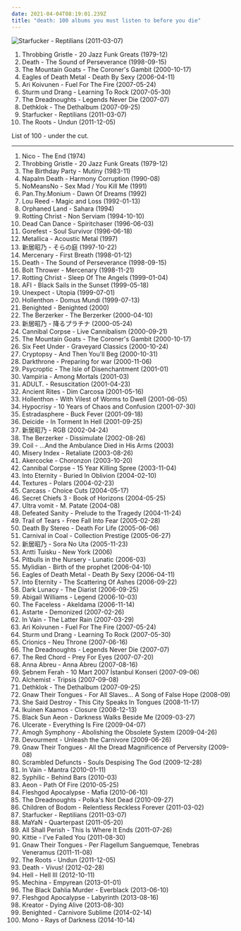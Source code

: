 ```yaml
---
date: 2021-04-04T08:19:01.239Z
title: "death: 100 albums you must listen to before you die"
---
```

![Starfucker - Reptilians (2011-03-07)](https://img.discogs.com/Fuj38Pi-t1r4jE78ZjsWOf5oY1U=/fit-in/438x438/filters:strip_icc():format(jpeg):mode_rgb():quality(90)/discogs-images/R-2758889-1299748746.jpeg.jpg "Starfucker - Reptilians (2011-03-07)")
<ol class="albums">
<li data-cover="https://via.placeholder.com/450" data-tags="industrial" role="button">Throbbing Gristle - 20 Jazz Funk Greats (1979-12)</li>
<li data-cover="https://img.discogs.com/AbOZtsdj39rFsDoZ3eEiWLrGh0Y=/fit-in/600x601/filters:strip_icc():format(jpeg):mode_rgb():quality(90)/discogs-images/R-10844672-1508180070-4387.jpeg.jpg" data-tags="death metal, progressive death metal" role="button">Death - The Sound of Perseverance (1998-09-15)</li>
<li data-cover="http://coverartarchive.org/release/e022d75b-efad-4e5d-a192-970888da9532/7927188368-500.jpg" data-tags="indie, folk, acoustic" role="button">The Mountain Goats - The Coroner's Gambit (2000-10-17)</li>
<li data-cover="https://img.discogs.com/Cr51MwOudaSojupQ5v1KBoHYtFE=/fit-in/600x450/filters:strip_icc():format(jpeg):mode_rgb():quality(90)/discogs-images/R-1655801-1448876667-9552.jpeg.jpg" data-tags="alternative rock, stoner rock, rock, garage rock" role="button">Eagles of Death Metal - Death By Sexy (2006-04-11)</li>
<li data-cover="http://coverartarchive.org/release/4bc3ef86-36dd-4546-96ff-c644156b7b67/5384639454-500.jpg" data-tags="finnish, power metal, tokio hotel" role="button">Ari Koivunen - Fuel For The Fire (2007-05-24)</li>
<li data-cover="https://img.discogs.com/xtw-OU2rHnQDBLOicHEMH4kRFNE=/fit-in/456x400/filters:strip_icc():format(jpeg):mode_rgb():quality(90)/discogs-images/R-2479045-1321193620.jpeg.jpg" data-tags="soundtrack, noise, pop, rock, 60s, 70s, 80s, dead, brutal, grindcore, emo, rap, experimental, noise rock, underground rap, lo-fi, world, techno, 90s, death, nigeria, composer, dirty south, screamo, political, comedy, chainsaw, finnish, cyberpunk, stoner, breakcore, garage, kids, male vocalists, dark ambient, 50s, 40s, videogame, j-rock, mexican, underground, propaganda, anarchy, grim, power metal, suicide, crime, chaos, melodic noise, porn, marijuana, penis, goregrind, fuck, gangsta, scat, conspiracy, noisecore, deathcore, symphonic black metal, nsbm, cocaine, childrens music, hell, jesus, violence, death row, aids, disease, sickness, murder, satan, disaster, bacteria, islam, misery, moses, columbia, tragic, illegal, suicidal black metal, depressive, child abuse, homicide, cult, erotic, zombie, desperate, one hit wonder" role="button">Sturm und Drang - Learning To Rock (2007-05-30)</li>
<li data-cover="http://coverartarchive.org/release/215168e7-8c33-4179-8fb0-3d611e0b3ef9/3366854262-500.jpg" data-tags="canadian, death, 2000s, debut album, never, die, studio album, legends never die, the dreadnoughts, k1r7m, golden tee records" role="button">The Dreadnoughts - Legends Never Die (2007-07)</li>
<li data-cover="http://coverartarchive.org/release/3ff4e6a8-52a9-49a5-b264-986a772fdddf/996842836-500.jpg" data-tags="melodic death metal, death metal, blacker than the blackest black times infinity" role="button">Dethklok - The Dethalbum (2007-09-25)</li>
<li data-cover="https://img.discogs.com/Fuj38Pi-t1r4jE78ZjsWOf5oY1U=/fit-in/438x438/filters:strip_icc():format(jpeg):mode_rgb():quality(90)/discogs-images/R-2758889-1299748746.jpeg.jpg" data-tags="indie" role="button">Starfucker - Reptilians (2011-03-07)</li>
<li data-cover="http://coverartarchive.org/release/17105002-a6fd-4f92-9589-aa7f98073638/4785732549-500.jpg" data-tags="hip hop" role="button">The Roots - Undun (2011-12-05)</li>
</ol>
List of 100 - under the cut.
<!-- more -->

_________________

<ol class="albums">
<li data-cover="https://img.discogs.com/rgRyAKI8DUhrlKcUD0KtNUTC5u4=/fit-in/301x300/filters:strip_icc():format(jpeg):mode_rgb():quality(90)/discogs-images/R-2243100-1299316097.jpeg.jpg" data-tags="avant-garde" role="button">
Nico - The End (1974)
</li>
<li data-cover="https://via.placeholder.com/450" data-tags="industrial" role="button">
Throbbing Gristle - 20 Jazz Funk Greats (1979-12)
</li>
<li data-cover="https://img.discogs.com/NmDKgaLUFWKLAi4_pOHsfc7FMok=/fit-in/600x600/filters:strip_icc():format(jpeg):mode_rgb():quality(90)/discogs-images/R-5825542-1403791415-3229.jpeg.jpg" data-tags="instrumental, ambient, experimental, queen, epic, choral, world, post-punk, gothic, spooky, haunting, avant-garde, scary, progressive, freak folk, satanic, neo-classical, halloween, ritual, mindblowing, challenging, crowley" role="button">
The Birthday Party - Mutiny (1983-11)
</li>
<li data-cover="http://coverartarchive.org/release/3e5635ee-e984-454c-82e9-f20e1a0ee362/9658402466-500.jpg" data-tags="death metal" role="button">
Napalm Death - Harmony Corruption (1990-08)
</li>
<li data-cover="http://coverartarchive.org/release/763bcd10-7df4-44c6-8e1f-7c0655993016/16162382442-500.jpg" data-tags="hardcore, canadian, death, punk rock, sex, 1980s, insanity, slash, alternative tentacles, nomeansno, compilation album, the cream, dmtr likes this album, you kill me, sex mad, sex mad - you kill me, k1r7m, pronoun" role="button">
NoMeansNo - Sex Mad / You Kill Me (1991)
</li>
<li data-cover="http://coverartarchive.org/release/1166ee6d-1210-43a4-93c5-8912c702b4ef/19976439853-500.jpg" data-tags="death metal" role="button">
Pan.Thy.Monium - Dawn Of Dreams (1992)
</li>
<li data-cover="http://coverartarchive.org/release/27ed1dbf-af54-4d38-95b5-79d25c208b60/23499836788-500.jpg" data-tags="90s" role="button">
Lou Reed - Magic and Loss (1992-01-13)
</li>
<li data-cover="http://coverartarchive.org/release/bfad3f4f-9b39-46fe-a80e-33a30354a579/4868974701-500.jpg" data-tags="oriental metal" role="button">
Orphaned Land - Sahara (1994)
</li>
<li data-cover="http://coverartarchive.org/release/a892e0b9-743c-305f-818c-0140426f38ff/3171610927-500.jpg" data-tags="black metal" role="button">
Rotting Christ - Non Serviam (1994-10-10)
</li>
<li data-cover="http://coverartarchive.org/release/c399f8d5-43a8-3e1a-98b7-0a6a5bb6ea52/2153622469-500.jpg" data-tags="ambient, atmospheric, world music" role="button">
Dead Can Dance - Spiritchaser (1996-06-03)
</li>
<li data-cover="http://coverartarchive.org/release/760b01ca-cbfa-47da-a76d-12905d89ec82/21704557712-500.jpg" data-tags="death metal, death n roll" role="button">
Gorefest - Soul Survivor (1996-06-18)
</li>
<li data-cover="http://coverartarchive.org/release/082285a8-515e-38ab-b72a-f711a95ff38e/8600844896-500.jpg" data-tags="metallica, heavy metal" role="button">
Metallica - Acoustic Metal (1997)
</li>
<li data-cover="https://via.placeholder.com/450" data-tags="hip hop, 60s, hard, power pop, intro, contemporary folk, quiet storm, contemporary, schlager, idm, singer, germany, singers, energetic, death, surreal, improvisation, jazz funk, drone, space, remix, contralto, breakbeat, insane, oldies, smooth, lady gaga, digitalis, meditation, german, space music, indie folk, super, kids, b-side, jazz rock, female vocalist, powerpop, not indie, modern country, gothic rock, warm, cold, iowa, speedcore, princess, nouvelle scene francaise, guitar hero, ndw, indie disco, musik, klassik, perlen deutschsprachiger popmusik, loneliness, chaotic hardcore, b-sides, remixes, bath, poor, bad girl, naughty, mary, ponies, fucking awesome, rac, loneliness after dusk, friendsofthekingofrummelpop, wonderland, czech, good lyrics, vulgar, praise, utada hikaru, tech, softcore, seiyuu, surrealist, hard trance, vagina, martial industrial, martial, always, violinists" role="button">
新居昭乃 - そらの庭 (1997-10-22)
</li>
<li data-cover="http://coverartarchive.org/release/29d7be2c-fc1f-4f8d-a341-8f541cfe2dbe/9262676171-500.jpg" data-tags="melodic death metal" role="button">
Mercenary - First Breath (1998-01-12)
</li>
<li data-cover="https://img.discogs.com/AbOZtsdj39rFsDoZ3eEiWLrGh0Y=/fit-in/600x601/filters:strip_icc():format(jpeg):mode_rgb():quality(90)/discogs-images/R-10844672-1508180070-4387.jpeg.jpg" data-tags="death metal, progressive death metal" role="button">
Death - The Sound of Perseverance (1998-09-15)
</li>
<li data-cover="http://coverartarchive.org/release/03e57137-2148-47a5-91dc-b1b1712c29a6/15853434772-500.jpg" data-tags="death metal" role="button">
Bolt Thrower - Mercenary (1998-11-21)
</li>
<li data-cover="http://coverartarchive.org/release/436ea4da-befa-49be-8d75-66b22f261574/7443557677-500.jpg" data-tags="black metal, metal, melodic black metal" role="button">
Rotting Christ - Sleep Of The Angels (1999-01-04)
</li>
<li data-cover="http://coverartarchive.org/release/f16f6c63-40e7-4393-9c5c-6ef9163657c0/8039780020-500.jpg" data-tags="hardcore punk, punk, hardcore" role="button">
AFI - Black Sails in the Sunset (1999-05-18)
</li>
<li data-cover="http://coverartarchive.org/release/ac262c95-f38b-43a7-afc1-16161ca9692d/11228519805-500.jpg" data-tags="death metal, avant-garde metal, black metal, metal, progressive metal" role="button">
Unexpect - Utopia (1999-07-01)
</li>
<li data-cover="https://img.discogs.com/NijpHqJh-polejiS8o74awFUVPc=/fit-in/595x600/filters:strip_icc():format(jpeg):mode_rgb():quality(90)/discogs-images/R-2079126-1394135021-5545.jpeg.jpg" data-tags="death metal" role="button">
Hollenthon - Domus Mundi (1999-07-13)
</li>
<li data-cover="http://coverartarchive.org/release/6fdba4c9-b01f-464a-b5b9-f159a79b603c/14032709316-500.jpg" data-tags="black metal, death metal, black death metal" role="button">
Benighted - Benighted (2000)
</li>
<li data-cover="https://img.discogs.com/thqyxtfNcl4libEDpz-h3LLRLeg=/fit-in/600x589/filters:strip_icc():format(jpeg):mode_rgb():quality(90)/discogs-images/R-167889-1446465002-9865.jpeg.jpg" data-tags="industrial death metal, cybergrind, death metal, brutal death metal" role="button">
The Berzerker - The Berzerker (2000-04-10)
</li>
<li data-cover="https://via.placeholder.com/450" data-tags="marilyn manson, hip hop, 60s, hard, grindcore, minnesota, power pop, intro, contemporary folk, quiet storm, contemporary, schlager, idm, singer, germany, singers, energetic, death, surreal, improvisation, mashup, jazz funk, drone, space, remix, contralto, breakbeat, insane, oldies, smooth, lady gaga, digitalis, meditation, german, space music, indie folk, super, kids, b-side, jazz rock, male vocalists, female vocalist, powerpop, dj, not indie, modern country, gothic rock, warm, cold, iowa, speedcore, princess, nouvelle scene francaise, j-pop, guitar hero, ndw, indie disco, musik, klassik, perlen deutschsprachiger popmusik, loneliness, trap, chaotic hardcore, b-sides, remixes, bath, poor, bad girl, naughty, mary, wild, ponies, fucking awesome, i love this, rac, loneliness after dusk, sonicuniverse, friendsofthekingofrummelpop, wonderland, czech, good lyrics, vulgar, praise, utada hikaru" role="button">
新居昭乃 - 降るプラチナ (2000-05-24)
</li>
<li data-cover="https://img.discogs.com/glSO_BJskIBehqGY-UevRv_AReQ=/fit-in/216x216/filters:strip_icc():format(jpeg):mode_rgb():quality(90)/discogs-images/R-1639772-1233897783.jpeg.jpg" data-tags="death metal" role="button">
Cannibal Corpse - Live Cannibalism (2000-09-21)
</li>
<li data-cover="http://coverartarchive.org/release/e022d75b-efad-4e5d-a192-970888da9532/7927188368-500.jpg" data-tags="indie, folk, acoustic" role="button">
The Mountain Goats - The Coroner's Gambit (2000-10-17)
</li>
<li data-cover="https://img.discogs.com/QW2VRv66xlRbJB1DIDTBytypE38=/fit-in/600x511/filters:strip_icc():format(jpeg):mode_rgb():quality(90)/discogs-images/R-8756705-1519582678-1405.jpeg.jpg" data-tags="death metal" role="button">
Six Feet Under - Graveyard Classics (2000-10-24)
</li>
<li data-cover="https://img.discogs.com/4O6MNWygkrCkVlQk3cejjq3d6M0=/fit-in/600x516/filters:strip_icc():format(jpeg):mode_rgb():quality(90)/discogs-images/R-7574529-1444344107-1958.jpeg.jpg" data-tags="technical death metal, death metal" role="button">
Cryptopsy - And Then You'll Beg (2000-10-31)
</li>
<li data-cover="https://via.placeholder.com/450" data-tags="black metal" role="button">
Darkthrone - Preparing for war (2000-11-06)
</li>
<li data-cover="http://coverartarchive.org/release/0000c9df-90a7-4755-a01e-f0560524103f/4746837946-500.jpg" data-tags="death metal, technical death metal" role="button">
Psycroptic - The Isle of Disenchantment (2001-01)
</li>
<li data-cover="http://coverartarchive.org/release/e81019d2-1126-43d0-87b0-aaf257c0e6e0/14084788634-500.jpg" data-tags="gothic metal, melodic black metal" role="button">
Vampiria - Among Mortals (2001-03)
</li>
<li data-cover="http://coverartarchive.org/release/d70a2255-7a9b-4c72-a5be-232f7e1fbe71/7818746059-500.jpg" data-tags="electroclash, electronic, electro" role="button">
ADULT. - Resuscitation (2001-04-23)
</li>
<li data-cover="http://coverartarchive.org/release/52d1c18b-7e00-4d59-90aa-ae41d5f9c8ca/7844092774-500.jpg" data-tags="viking metal" role="button">
Ancient Rites - Dim Carcosa (2001-05-16)
</li>
<li data-cover="http://coverartarchive.org/release/1e9a949a-6ba6-33b7-80df-b1d80eac5629/20361917148-500.jpg" data-tags="symphonic metal, death metal, symphonic death metal" role="button">
Hollenthon - With Vilest of Worms to Dwell (2001-06-05)
</li>
<li data-cover="https://img.discogs.com/_O8EOy9AjA0uDviMQCh8pG4d8nM=/fit-in/600x533/filters:strip_icc():format(jpeg):mode_rgb():quality(90)/discogs-images/R-4519509-1367208878-4231.jpeg.jpg" data-tags="death metal" role="button">
Hypocrisy - 10 Years of Chaos and Confusion (2001-07-30)
</li>
<li data-cover="https://img.discogs.com/_bukTVLaZ2UYdjUEDMAISH7zWhk=/fit-in/502x500/filters:strip_icc():format(jpeg):mode_rgb():quality(90)/discogs-images/R-2177658-1395577751-7466.jpeg.jpg" data-tags="jazz, death metal" role="button">
Estradasphere - Buck Fever (2001-09-18)
</li>
<li data-cover="https://img.discogs.com/xzdi9DCoO817ow8GGTey9h2b5hI=/fit-in/385x499/filters:strip_icc():format(jpeg):mode_rgb():quality(90)/discogs-images/R-14174102-1607632501-6538.jpeg.jpg" data-tags="death metal" role="button">
Deicide - In Torment In Hell (2001-09-25)
</li>
<li data-cover="https://via.placeholder.com/450" data-tags="marilyn manson, hip hop, 60s, hard, grindcore, minnesota, power pop, intro, contemporary folk, quiet storm, contemporary, techno, schlager, krautrock, idm, singer, germany, singers, energetic, death, surreal, improvisation, mashup, jazz funk, drone, space, remix, contralto, breakbeat, insane, oldies, smooth, lady gaga, reggaeton, digitalis, meditation, german, space music, indie folk, super, kids, b-side, jazz rock, male vocalists, female vocalist, powerpop, dj, not indie, modern country, gothic rock, warm, cold, iowa, speedcore, princess, folklore, nouvelle scene francaise, guitar hero, ndw, indie disco, musik, klassik, perlen deutschsprachiger popmusik, hawaii, loneliness, trap, chaotic hardcore, b-sides, remixes, bath, poor, bad girl, naughty, mary, wild, ponies, fucking awesome, i love this, rac, loneliness after dusk, sonicuniverse, friendsofthekingofrummelpop, wonderland, czech" role="button">
新居昭乃 - RGB (2002-04-24)
</li>
<li data-cover="https://via.placeholder.com/450" data-tags="grindcore, death metal, industrial death metal" role="button">
The Berzerker - Dissimulate (2002-08-26)
</li>
<li data-cover="http://coverartarchive.org/release/183ab71e-0b90-4ab2-bd39-64144e9bca59/15348016163-500.jpg" data-tags="experimental, ambient" role="button">
Coil - ...And the Ambulance Died in His Arms (2003)
</li>
<li data-cover="http://coverartarchive.org/release/5944fa5c-aaaf-444b-8850-2b26c214b47a/24127484514-500.jpg" data-tags="death metal" role="button">
Misery Index - Retaliate (2003-08-26)
</li>
<li data-cover="http://coverartarchive.org/release/95184121-cb65-4d0e-a32b-f97215d41137/3440293326-500.jpg" data-tags="death metal, black metal" role="button">
Akercocke - Choronzon (2003-10-20)
</li>
<li data-cover="https://img.discogs.com/BwpNeVOJkwHb42Vz892pSRgnxEg=/fit-in/212x300/filters:strip_icc():format(jpeg):mode_rgb():quality(90)/discogs-images/R-13114404-1548297567-4304.jpeg.jpg" data-tags="death metal" role="button">
Cannibal Corpse - 15 Year Killing Spree (2003-11-04)
</li>
<li data-cover="http://coverartarchive.org/release/f5dadbce-5ab6-4352-a1e4-5d02180e1337/7644002795-500.jpg" data-tags="progressive metal, melodic death metal" role="button">
Into Eternity - Buried In Oblivion (2004-02-10)
</li>
<li data-cover="http://coverartarchive.org/release/26d30b9e-d124-4575-9827-502f654f1d3e/16972001882-500.jpg" data-tags="progressive metal" role="button">
Textures - Polars (2004-02-23)
</li>
<li data-cover="http://coverartarchive.org/release/a54710e4-d167-3b12-8b68-36daf0218995/10372971637-500.jpg" data-tags="death metal" role="button">
Carcass - Choice Cuts (2004-05-17)
</li>
<li data-cover="https://img.discogs.com/wxZ80Zl1HxM5cT72lMYsY8uujUU=/fit-in/450x450/filters:strip_icc():format(jpeg):mode_rgb():quality(90)/discogs-images/R-9086500-1474539313-9374.jpeg.jpg" data-tags="experimental, avant-garde" role="button">
Secret Chiefs 3 - Book of Horizons (2004-05-25)
</li>
<li data-cover="http://coverartarchive.org/release/9b7135b5-e755-4a33-bf03-12f4b70a9ca6/28363292516-500.jpg" data-tags="grindcore, death, grind, core" role="button">
Ultra vomit - M. Patate (2004-08)
</li>
<li data-cover="https://via.placeholder.com/450" data-tags="brutal death metal, death metal" role="button">
Defeated Sanity - Prelude to the Tragedy (2004-11-24)
</li>
<li data-cover="http://coverartarchive.org/release/7ad3f81f-f909-4945-b206-0ae576a63801/1085152967-500.jpg" data-tags="gothic metal" role="button">
Trail of Tears - Free Fall Into Fear (2005-02-28)
</li>
<li data-cover="http://coverartarchive.org/release/35e1877b-0d0c-43ca-8b04-1b813b904a4d/4766265718-500.jpg" data-tags="hardcore, epitaph" role="button">
Death By Stereo - Death For Life (2005-06-06)
</li>
<li data-cover="http://coverartarchive.org/release/8a4bdf54-7f11-4715-930c-607185bdeec1/18945015403-500.jpg" data-tags="experimental, metal" role="button">
Carnival in Coal - Collection Prestige (2005-06-27)
</li>
<li data-cover="https://via.placeholder.com/450" data-tags="marilyn manson, male, hip hop, 60s, hard, grindcore, minnesota, power pop, intro, contemporary folk, quiet storm, contemporary, techno, schlager, norwegian, krautrock, idm, singer, germany, relaxed, singers, energetic, death, surreal, improvisation, mashup, jazz funk, drone, space, remix, contralto, fetish, female songwriter, breakbeat, insane, oldies, smooth, gangsta rap, lady gaga, video game, reggaeton, digitalis, japanese rock, meditation, harmonica, german, space music, indie folk, super, kids, b-side, jazz rock, male vocalists, female vocalist, powerpop, dj, not indie, activist, modern country, gothic rock, warm, mala, cold, iowa, speedcore, diy, princess, folklore, nouvelle scene francaise, guitar hero, norway, ndw, indie disco, musik, klassik, perlen deutschsprachiger popmusik, hawaii, loneliness, trap, chaotic hardcore, b-sides" role="button">
新居昭乃 - Sora No Uta (2005-11-23)
</li>
<li data-cover="https://img.discogs.com/1m1GyhSqwwOLKaGr0Mg48KY8Ke4=/fit-in/600x596/filters:strip_icc():format(jpeg):mode_rgb():quality(90)/discogs-images/R-1582633-1364138329-1302.jpeg.jpg" data-tags="pop" role="button">
Antti Tuisku - New York (2006)
</li>
<li data-cover="http://coverartarchive.org/release/6df87a44-4c0d-4823-91c7-3ff08fc22581/10478821251-500.jpg" data-tags="death metal, technical death metal, progressive death metal, brutal death metal" role="button">
Pitbulls in the Nursery - Lunatic (2006-03)
</li>
<li data-cover="http://coverartarchive.org/release/e9301fb6-afaf-45e6-9ad6-86fab6c8790c/8024078138-500.jpg" data-tags="gothic, death, symphonic metal, black, dark metal, opera metal, french metal, metal opera, dark metal opera, interesting - need more listening" role="button">
Mylidian - Birth of the prophet (2006-04-10)
</li>
<li data-cover="https://img.discogs.com/Cr51MwOudaSojupQ5v1KBoHYtFE=/fit-in/600x450/filters:strip_icc():format(jpeg):mode_rgb():quality(90)/discogs-images/R-1655801-1448876667-9552.jpeg.jpg" data-tags="alternative rock, stoner rock, rock, garage rock" role="button">
Eagles of Death Metal - Death By Sexy (2006-04-11)
</li>
<li data-cover="https://img.discogs.com/kOY1YObEVN70-JU9ZzzP_OstxIU=/fit-in/600x600/filters:strip_icc():format(jpeg):mode_rgb():quality(90)/discogs-images/R-1182770-1198984181.jpeg.jpg" data-tags="progressive metal, melodic death metal" role="button">
Into Eternity - The Scattering Of Ashes (2006-09-22)
</li>
<li data-cover="http://coverartarchive.org/release/6f142467-5f8a-49a0-9c65-e660f7160bc2/27022009880-500.jpg" data-tags="melodic death metal" role="button">
Dark Lunacy - The Diarist (2006-09-25)
</li>
<li data-cover="http://coverartarchive.org/release/8d8e6041-9f4b-4553-ac4d-cf997e29598a/21893021794-500.jpg" data-tags="metalcore, blackcore" role="button">
Abigail Williams - Legend (2006-10-03)
</li>
<li data-cover="http://coverartarchive.org/release/75b5990e-5608-4c93-9de3-ba16b0f3d212/10206508020-500.jpg" data-tags="technical death metal, death metal" role="button">
The Faceless - Akeldama (2006-11-14)
</li>
<li data-cover="http://coverartarchive.org/release/ab7801ce-90eb-4bf3-8997-f3973769b6ad/4755721443-500.jpg" data-tags="black metal" role="button">
Astarte - Demonized (2007-02-26)
</li>
<li data-cover="http://coverartarchive.org/release/6d216b55-fc27-41f0-bb90-f55bbe832210/20370670691-500.jpg" data-tags="progressive black metal" role="button">
In Vain - The Latter Rain (2007-03-29)
</li>
<li data-cover="http://coverartarchive.org/release/4bc3ef86-36dd-4546-96ff-c644156b7b67/5384639454-500.jpg" data-tags="finnish, power metal, tokio hotel" role="button">
Ari Koivunen - Fuel For The Fire (2007-05-24)
</li>
<li data-cover="https://img.discogs.com/xtw-OU2rHnQDBLOicHEMH4kRFNE=/fit-in/456x400/filters:strip_icc():format(jpeg):mode_rgb():quality(90)/discogs-images/R-2479045-1321193620.jpeg.jpg" data-tags="soundtrack, noise, pop, rock, 60s, 70s, 80s, dead, brutal, grindcore, emo, rap, experimental, noise rock, underground rap, lo-fi, world, techno, 90s, death, nigeria, composer, dirty south, screamo, political, comedy, chainsaw, finnish, cyberpunk, stoner, breakcore, garage, kids, male vocalists, dark ambient, 50s, 40s, videogame, j-rock, mexican, underground, propaganda, anarchy, grim, power metal, suicide, crime, chaos, melodic noise, porn, marijuana, penis, goregrind, fuck, gangsta, scat, conspiracy, noisecore, deathcore, symphonic black metal, nsbm, cocaine, childrens music, hell, jesus, violence, death row, aids, disease, sickness, murder, satan, disaster, bacteria, islam, misery, moses, columbia, tragic, illegal, suicidal black metal, depressive, child abuse, homicide, cult, erotic, zombie, desperate, one hit wonder" role="button">
Sturm und Drang - Learning To Rock (2007-05-30)
</li>
<li data-cover="https://img.discogs.com/q33gHIZupz85w9p5WcFMDrLGfp8=/fit-in/210x212/filters:strip_icc():format(jpeg):mode_rgb():quality(90)/discogs-images/R-2376765-1280434846.jpeg.jpg" data-tags="death metal" role="button">
Crionics - Neu Throne (2007-06-16)
</li>
<li data-cover="http://coverartarchive.org/release/215168e7-8c33-4179-8fb0-3d611e0b3ef9/3366854262-500.jpg" data-tags="canadian, death, 2000s, debut album, never, die, studio album, legends never die, the dreadnoughts, k1r7m, golden tee records" role="button">
The Dreadnoughts - Legends Never Die (2007-07)
</li>
<li data-cover="https://via.placeholder.com/450" data-tags="deathcore" role="button">
The Red Chord - Prey For Eyes (2007-07-20)
</li>
<li data-cover="http://coverartarchive.org/release/11d79e6c-e76c-4e77-82e7-22acd02f8c8a/5367819571-500.jpg" data-tags="pop, finnish, grim, nsbm" role="button">
Anna Abreu - Anna Abreu (2007-08-16)
</li>
<li data-cover="https://via.placeholder.com/450" data-tags="sebnem ferah" role="button">
Şebnem Ferah - 10 Mart 2007 İstanbul Konseri (2007-09-06)
</li>
<li data-cover="https://img.discogs.com/FPm7vwlXjMnp1X9W4gdbBymfotM=/fit-in/600x605/filters:strip_icc():format(jpeg):mode_rgb():quality(90)/discogs-images/R-5386659-1392096616-4510.jpeg.jpg" data-tags="death metal" role="button">
Alchemist - Tripsis (2007-09-08)
</li>
<li data-cover="http://coverartarchive.org/release/3ff4e6a8-52a9-49a5-b264-986a772fdddf/996842836-500.jpg" data-tags="melodic death metal, death metal, blacker than the blackest black times infinity" role="button">
Dethklok - The Dethalbum (2007-09-25)
</li>
<li data-cover="http://coverartarchive.org/release/1dd31f4e-e31d-4b02-98e4-51c0e8d57d4f/2053928047-500.jpg" data-tags="noise, black metal, experimental, death, doom, netherlands, bondage, esoteric, torture, occultism" role="button">
Gnaw Their Tongues - For All Slaves... A Song of False Hope (2008-09)
</li>
<li data-cover="https://img.discogs.com/Ee3tUKO_3kSWRVH7kL0jcPeu05Y=/fit-in/512x512/filters:strip_icc():format(jpeg):mode_rgb():quality(90)/discogs-images/R-3341891-1501372365-2037.png.jpg" data-tags="jazz, hardcore, death, progressive, progressive death metal, technical" role="button">
She Said Destroy - This City Speaks In Tongues (2008-11-17)
</li>
<li data-cover="http://coverartarchive.org/release/e586fcf8-df50-4067-bcbb-b3f0d91f07bd/2681228135-500.jpg" data-tags="progressive death metal" role="button">
Ikuinen Kaamos - Closure (2008-12-13)
</li>
<li data-cover="http://coverartarchive.org/release/1f900c0c-c72f-3e50-9d83-6815a15ceeb7/22457638012-500.jpg" data-tags="doom metal" role="button">
Black Sun Aeon - Darkness Walks Beside Me (2009-03-27)
</li>
<li data-cover="http://coverartarchive.org/release/00f54cea-1fc2-470a-a898-ebda5038d156/23171911166-500.jpg" data-tags="death metal, technical death metal" role="button">
Ulcerate - Everything Is Fire (2009-04-07)
</li>
<li data-cover="https://via.placeholder.com/450" data-tags="progressive death metal" role="button">
Amogh Symphony - Abolishing the Obsolete System (2009-04-26)
</li>
<li data-cover="http://coverartarchive.org/release/98655166-b00e-4fe8-8ee1-bd36d6e85917/7576589725-500.jpg" data-tags="brutal death metal" role="button">
Devourment - Unleash the Carnivore (2009-06-26)
</li>
<li data-cover="http://coverartarchive.org/release/7f8823c6-aa02-497b-b382-c2e11e91c68e/5950054189-500.jpg" data-tags="drone metal, black industrial, black noise, drone black metal" role="button">
Gnaw Their Tongues - All the Dread Magnificence of Perversity (2009-08)
</li>
<li data-cover="https://img.discogs.com/PO79Sc1VokC14TEmDNwik47P-AI=/fit-in/600x616/filters:strip_icc():format(jpeg):mode_rgb():quality(90)/discogs-images/R-3484942-1332235983.jpeg.jpg" data-tags="experimental, death, death metal, symphonic, symphonic metal, brutal technical death metal, brutal death metal, neoclassical, brutal death" role="button">
Scrambled Defuncts - Souls Despising The God (2009-12-28)
</li>
<li data-cover="http://coverartarchive.org/release/59ec2c4e-4ef6-4217-97ad-c47ef9ef0c70/11584970612-500.jpg" data-tags="progressive death metal, progressive metal" role="button">
In Vain - Mantra (2010-01-11)
</li>
<li data-cover="http://coverartarchive.org/release/e71e3005-4a4e-43b2-99ad-f1fc0da36760/1327480853-500.jpg" data-tags="death, death metal, brutal death metal, brutal death, fuck my brain off" role="button">
Syphilic - Behind Bars (2010-03)
</li>
<li data-cover="http://coverartarchive.org/release/9d798f53-7089-49f8-a211-57f4e5af79a5/928065722-500.jpg" data-tags="death metal" role="button">
Aeon - Path Of Fire (2010-05-25)
</li>
<li data-cover="http://coverartarchive.org/release/9fc351ef-6f46-4f03-8f25-999b22615331/21780806298-500.jpg" data-tags="technical death metal" role="button">
Fleshgod Apocalypse - Mafia (2010-06-10)
</li>
<li data-cover="http://coverartarchive.org/release/69985f5b-6652-45a9-95d0-c668fd29581c/3366857643-500.jpg" data-tags="canadian, celtic punk" role="button">
The Dreadnoughts - Polka's Not Dead (2010-09-27)
</li>
<li data-cover="https://img.discogs.com/uTDD97vdR2SyF_oTkHwK8JncVrg=/fit-in/600x450/filters:strip_icc():format(jpeg):mode_rgb():quality(90)/discogs-images/R-8653046-1465975233-8729.jpeg.jpg" data-tags="melodic death metal" role="button">
Children of Bodom - Relentless Reckless Forever (2011-03-02)
</li>
<li data-cover="https://img.discogs.com/Fuj38Pi-t1r4jE78ZjsWOf5oY1U=/fit-in/438x438/filters:strip_icc():format(jpeg):mode_rgb():quality(90)/discogs-images/R-2758889-1299748746.jpeg.jpg" data-tags="indie" role="button">
Starfucker - Reptilians (2011-03-07)
</li>
<li data-cover="http://coverartarchive.org/release/fbcc55db-6de3-450e-85c9-3212151d84da/28536801227-500.jpg" data-tags="melodic death metal, symphonic metal, symphonic death metal" role="button">
MaYaN - Quarterpast (2011-05-20)
</li>
<li data-cover="http://coverartarchive.org/release/25d38669-25ce-4f15-84ee-2cdb3228e366/17547954563-500.jpg" data-tags="deathcore" role="button">
All Shall Perish - This Is Where It Ends (2011-07-26)
</li>
<li data-cover="http://coverartarchive.org/release/000e28ea-954f-4994-8003-e4f9a9224d7f/14736074067-500.jpg" data-tags="metal" role="button">
Kittie - I've Failed You (2011-08-30)
</li>
<li data-cover="http://coverartarchive.org/release/14287cb2-d500-446d-a9da-e14dc15326ea/23383657137-500.jpg" data-tags="noise, black metal, experimental, death, netherlands, bondage, esoteric, torture, black doom, dark ritual, occultism" role="button">
Gnaw Their Tongues - Per Flagellum Sanguemque, Tenebras Veneramus (2011-11-08)
</li>
<li data-cover="http://coverartarchive.org/release/17105002-a6fd-4f92-9589-aa7f98073638/4785732549-500.jpg" data-tags="hip hop" role="button">
The Roots - Undun (2011-12-05)
</li>
<li data-cover="http://coverartarchive.org/release/9b3eccf4-d12d-4ea7-8a56-fe19fbe14b46/15029536719-500.jpg" data-tags="death metal" role="button">
Death - Vivus! (2012-02-28)
</li>
<li data-cover="http://coverartarchive.org/release/92fcc7cc-4c14-4842-b889-d2f7b244b6f7/14554489710-500.jpg" data-tags="black metal, sludge metal" role="button">
Hell - Hell III (2012-10-11)
</li>
<li data-cover="http://coverartarchive.org/release/62171c43-e1a0-4248-a65d-36283a481846/2953536550-500.jpg" data-tags="death metal, industrial death metal" role="button">
Mechina - Empyrean (2013-01-01)
</li>
<li data-cover="http://coverartarchive.org/release/09829233-0bf8-42b0-a3a5-1d0be30b3a4b/7867370238-500.jpg" data-tags="melodic death metal" role="button">
The Black Dahlia Murder - Everblack (2013-06-10)
</li>
<li data-cover="https://img.discogs.com/IRcRxJO1zy-Kn6eO5Q0NLyjc0Bg=/fit-in/600x533/filters:strip_icc():format(jpeg):mode_rgb():quality(90)/discogs-images/R-4685735-1551248262-5489.jpeg.jpg" data-tags="death metal, symphonic death metal" role="button">
Fleshgod Apocalypse - Labyrinth (2013-08-16)
</li>
<li data-cover="https://img.discogs.com/dELwWIbVioGsaWqPEq5_In-b-tA=/fit-in/225x225/filters:strip_icc():format(jpeg):mode_rgb():quality(90)/discogs-images/R-12810972-1582740987-4706.jpeg.jpg" data-tags="thrash metal" role="button">
Kreator - Dying Alive (2013-08-30)
</li>
<li data-cover="http://coverartarchive.org/release/d05c2bb7-7997-45d2-b9c7-2dd88709b525/6430585414-500.jpg" data-tags="death metal, brutal death metal" role="button">
Benighted - Carnivore Sublime (2014-02-14)
</li>
<li data-cover="http://coverartarchive.org/release/9402055f-3c29-437f-873a-1e0635c2028c/8775735119-500.jpg" data-tags="post-rock" role="button">
Mono - Rays of Darkness (2014-10-14)
</li>
</ol>